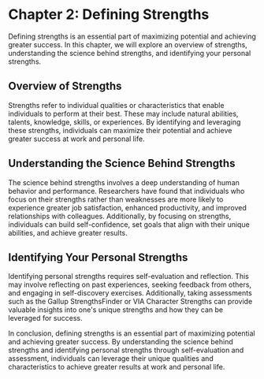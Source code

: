 Chapter 2: Defining Strengths
=============================

Defining strengths is an essential part of maximizing potential and achieving greater success. In this chapter, we will explore an overview of strengths, understanding the science behind strengths, and identifying your personal strengths.

Overview of Strengths
---------------------

Strengths refer to individual qualities or characteristics that enable individuals to perform at their best. These may include natural abilities, talents, knowledge, skills, or experiences. By identifying and leveraging these strengths, individuals can maximize their potential and achieve greater success at work and personal life.

Understanding the Science Behind Strengths
------------------------------------------

The science behind strengths involves a deep understanding of human behavior and performance. Researchers have found that individuals who focus on their strengths rather than weaknesses are more likely to experience greater job satisfaction, enhanced productivity, and improved relationships with colleagues. Additionally, by focusing on strengths, individuals can build self-confidence, set goals that align with their unique abilities, and achieve greater results.

Identifying Your Personal Strengths
-----------------------------------

Identifying personal strengths requires self-evaluation and reflection. This may involve reflecting on past experiences, seeking feedback from others, and engaging in self-discovery exercises. Additionally, taking assessments such as the Gallup StrengthsFinder or VIA Character Strengths can provide valuable insights into one's unique strengths and how they can be leveraged for success.

In conclusion, defining strengths is an essential part of maximizing potential and achieving greater success. By understanding the science behind strengths and identifying personal strengths through self-evaluation and assessment, individuals can leverage their unique qualities and characteristics to achieve greater results at work and personal life.
